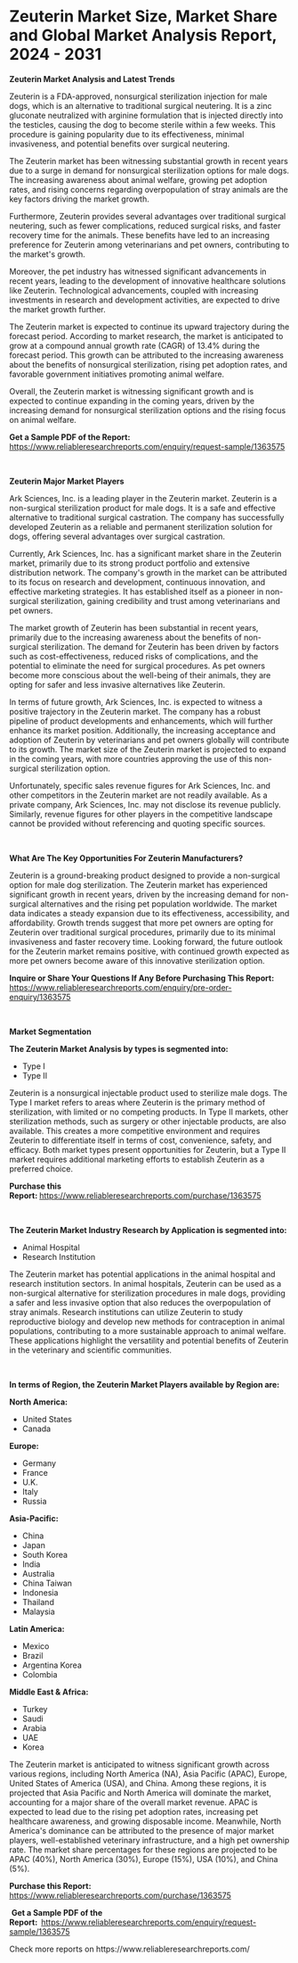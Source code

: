 <p><h1>Zeuterin Market Size, Market Share and Global Market Analysis Report, 2024 - 2031</h1></p><p><strong>Zeuterin Market Analysis and Latest Trends</strong></p>
<p><p>Zeuterin is a FDA-approved, nonsurgical sterilization injection for male dogs, which is an alternative to traditional surgical neutering. It is a zinc gluconate neutralized with arginine formulation that is injected directly into the testicles, causing the dog to become sterile within a few weeks. This procedure is gaining popularity due to its effectiveness, minimal invasiveness, and potential benefits over surgical neutering.</p><p>The Zeuterin market has been witnessing substantial growth in recent years due to a surge in demand for nonsurgical sterilization options for male dogs. The increasing awareness about animal welfare, growing pet adoption rates, and rising concerns regarding overpopulation of stray animals are the key factors driving the market growth.</p><p>Furthermore, Zeuterin provides several advantages over traditional surgical neutering, such as fewer complications, reduced surgical risks, and faster recovery time for the animals. These benefits have led to an increasing preference for Zeuterin among veterinarians and pet owners, contributing to the market's growth.</p><p>Moreover, the pet industry has witnessed significant advancements in recent years, leading to the development of innovative healthcare solutions like Zeuterin. Technological advancements, coupled with increasing investments in research and development activities, are expected to drive the market growth further.</p><p>The Zeuterin market is expected to continue its upward trajectory during the forecast period. According to market research, the market is anticipated to grow at a compound annual growth rate (CAGR) of 13.4% during the forecast period. This growth can be attributed to the increasing awareness about the benefits of nonsurgical sterilization, rising pet adoption rates, and favorable government initiatives promoting animal welfare.</p><p>Overall, the Zeuterin market is witnessing significant growth and is expected to continue expanding in the coming years, driven by the increasing demand for nonsurgical sterilization options and the rising focus on animal welfare.</p></p>
<p><strong>Get a Sample PDF of the Report:&nbsp;</strong> <a href="https://www.reliableresearchreports.com/enquiry/request-sample/1363575">https://www.reliableresearchreports.com/enquiry/request-sample/1363575</a></p>
<p>&nbsp;</p>
<p><strong>Zeuterin Major Market Players</strong></p>
<p><p>Ark Sciences, Inc. is a leading player in the Zeuterin market. Zeuterin is a non-surgical sterilization product for male dogs. It is a safe and effective alternative to traditional surgical castration. The company has successfully developed Zeuterin as a reliable and permanent sterilization solution for dogs, offering several advantages over surgical castration.</p><p>Currently, Ark Sciences, Inc. has a significant market share in the Zeuterin market, primarily due to its strong product portfolio and extensive distribution network. The company's growth in the market can be attributed to its focus on research and development, continuous innovation, and effective marketing strategies. It has established itself as a pioneer in non-surgical sterilization, gaining credibility and trust among veterinarians and pet owners.</p><p>The market growth of Zeuterin has been substantial in recent years, primarily due to the increasing awareness about the benefits of non-surgical sterilization. The demand for Zeuterin has been driven by factors such as cost-effectiveness, reduced risks of complications, and the potential to eliminate the need for surgical procedures. As pet owners become more conscious about the well-being of their animals, they are opting for safer and less invasive alternatives like Zeuterin.</p><p>In terms of future growth, Ark Sciences, Inc. is expected to witness a positive trajectory in the Zeuterin market. The company has a robust pipeline of product developments and enhancements, which will further enhance its market position. Additionally, the increasing acceptance and adoption of Zeuterin by veterinarians and pet owners globally will contribute to its growth. The market size of the Zeuterin market is projected to expand in the coming years, with more countries approving the use of this non-surgical sterilization option.</p><p>Unfortunately, specific sales revenue figures for Ark Sciences, Inc. and other competitors in the Zeuterin market are not readily available. As a private company, Ark Sciences, Inc. may not disclose its revenue publicly. Similarly, revenue figures for other players in the competitive landscape cannot be provided without referencing and quoting specific sources.</p></p>
<p>&nbsp;</p>
<p><strong>What Are The Key Opportunities For Zeuterin Manufacturers?</strong></p>
<p><p>Zeuterin is a ground-breaking product designed to provide a non-surgical option for male dog sterilization. The Zeuterin market has experienced significant growth in recent years, driven by the increasing demand for non-surgical alternatives and the rising pet population worldwide. The market data indicates a steady expansion due to its effectiveness, accessibility, and affordability. Growth trends suggest that more pet owners are opting for Zeuterin over traditional surgical procedures, primarily due to its minimal invasiveness and faster recovery time. Looking forward, the future outlook for the Zeuterin market remains positive, with continued growth expected as more pet owners become aware of this innovative sterilization option.</p></p>
<p><strong>Inquire or Share Your Questions If Any Before Purchasing This Report:</strong> <a href="https://www.reliableresearchreports.com/enquiry/pre-order-enquiry/1363575">https://www.reliableresearchreports.com/enquiry/pre-order-enquiry/1363575</a></p>
<p>&nbsp;</p>
<p><strong>Market Segmentation</strong></p>
<p><strong>The Zeuterin Market Analysis by types is segmented into:</strong></p>
<p><ul><li>Type I</li><li>Type II</li></ul></p>
<p><p>Zeuterin is a nonsurgical injectable product used to sterilize male dogs. The Type I market refers to areas where Zeuterin is the primary method of sterilization, with limited or no competing products. In Type II markets, other sterilization methods, such as surgery or other injectable products, are also available. This creates a more competitive environment and requires Zeuterin to differentiate itself in terms of cost, convenience, safety, and efficacy. Both market types present opportunities for Zeuterin, but a Type II market requires additional marketing efforts to establish Zeuterin as a preferred choice.</p></p>
<p><strong>Purchase this Report:&nbsp;</strong><a href="https://www.reliableresearchreports.com/purchase/1363575">https://www.reliableresearchreports.com/purchase/1363575</a></p>
<p>&nbsp;</p>
<p><strong>The Zeuterin Market Industry Research by Application is segmented into:</strong></p>
<p><ul><li>Animal Hospital</li><li>Research Institution</li></ul></p>
<p><p>The Zeuterin market has potential applications in the animal hospital and research institution sectors. In animal hospitals, Zeuterin can be used as a non-surgical alternative for sterilization procedures in male dogs, providing a safer and less invasive option that also reduces the overpopulation of stray animals. Research institutions can utilize Zeuterin to study reproductive biology and develop new methods for contraception in animal populations, contributing to a more sustainable approach to animal welfare. These applications highlight the versatility and potential benefits of Zeuterin in the veterinary and scientific communities.</p></p>
<p>&nbsp;</p>
<p><strong>In terms of Region, the Zeuterin Market Players available by Region are:</strong></p>
<p>
    <p> <strong> North America: </strong>
        <ul>
            <li>United States</li>
            <li>Canada</li>
        </ul>
        </p> 
    <p> <strong> Europe: </strong>
        <ul>
            <li>Germany</li>
            <li>France</li>
            <li>U.K.</li>
            <li>Italy</li>
            <li>Russia</li>
        </ul>
        </p> 
    <p> <strong> Asia-Pacific: </strong>
        <ul>
            <li>China</li>
            <li>Japan</li>
            <li>South Korea</li>
            <li>India</li>
            <li>Australia</li>
            <li>China Taiwan</li>
            <li>Indonesia</li>
            <li>Thailand</li>
            <li>Malaysia</li>
        </ul>
        </p> 
    <p> <strong> Latin America: </strong>
        <ul>
            <li>Mexico</li>
            <li>Brazil</li>
            <li>Argentina Korea</li>
            <li>Colombia</li>
        </ul>
        </p> 
    <p> <strong> Middle East & Africa: </strong>
        <ul>
            <li>Turkey</li>
            <li>Saudi</li>
            <li>Arabia</li>
            <li>UAE</li>
            <li>Korea</li>
        </ul>
    </p>
    </p>
<p><p>The Zeuterin market is anticipated to witness significant growth across various regions, including North America (NA), Asia Pacific (APAC), Europe, United States of America (USA), and China. Among these regions, it is projected that Asia Pacific and North America will dominate the market, accounting for a major share of the overall market revenue. APAC is expected to lead due to the rising pet adoption rates, increasing pet healthcare awareness, and growing disposable income. Meanwhile, North America's dominance can be attributed to the presence of major market players, well-established veterinary infrastructure, and a high pet ownership rate. The market share percentages for these regions are projected to be APAC (40%), North America (30%), Europe (15%), USA (10%), and China (5%).</p></p>
<p><strong>Purchase this Report: </strong><a href="https://www.reliableresearchreports.com/purchase/1363575">https://www.reliableresearchreports.com/purchase/1363575</a></p>
<p>&nbsp;<strong>Get a Sample PDF of the Report:&nbsp;&nbsp;</strong><a href="https://www.reliableresearchreports.com/enquiry/request-sample/1363575">https://www.reliableresearchreports.com/enquiry/request-sample/1363575</a></p>
<p><strong></strong></p>
<p>Check more reports on https://www.reliableresearchreports.com/</p>